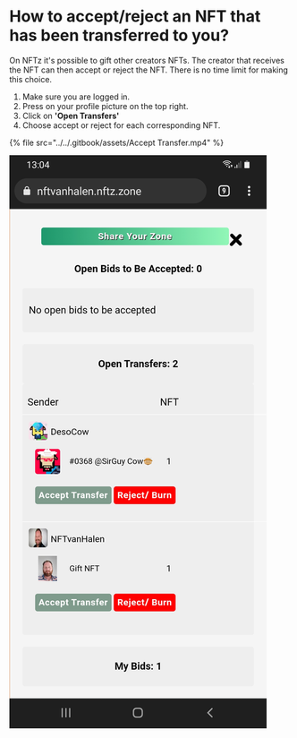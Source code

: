 # How to accept/reject an NFT that has been transferred to you?

On NFTz it's possible to gift other creators NFTs. The creator that receives the NFT can then accept or reject the NFT. There is no time limit for making this choice. &#x20;

1. Make sure you are logged in.
2. Press on your profile picture on the top right.
3. Click on **'Open Transfers'**
4. Choose accept or reject for each corresponding NFT.&#x20;

{% file src="../../.gitbook/assets/Accept Transfer.mp4" %}

![](<../../.gitbook/assets/accept or reject.jpg>)
